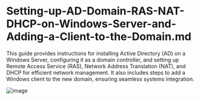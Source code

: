 # Setting-up-AD-Domain-RAS-NAT-DHCP-on-Windows-Server-and-Adding-a-Client-to-the-Domain.md
This guide provides instructions for installing Active Directory (AD) on a Windows Server, configuring it as a domain controller, and setting up Remote Access Service (RAS), Network Address Translation (NAT), and DHCP for efficient network management. It also includes steps to add a Windows client to the new domain, ensuring seamless systems integration.

![image](https://github.com/Chaac9/Setting-up-AD-Domain-RAS-NAT-DHCP-on-Windows-Server-and-Adding-a-Client-to-the-Domain.md/assets/98796264/f2309b34-b5c1-49f7-89af-6927b2a7d3a1)
